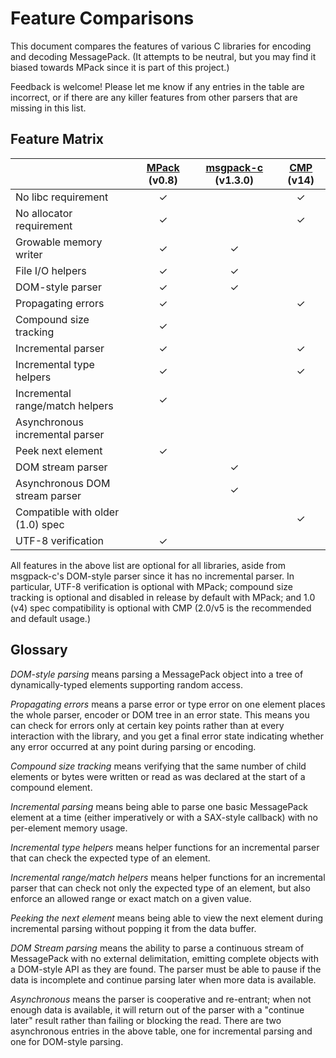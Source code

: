 
# Feature Comparisons

This document compares the features of various C libraries for encoding and decoding MessagePack. (It attempts to be neutral, but you may find it biased towards MPack since it is part of this project.)

Feedback is welcome! Please let me know if any entries in the table are incorrect, or if there are any killer features from other parsers that are missing in this list.

## Feature Matrix

| | [MPack](https://github.com/ludocode/mpack) (v0.8) | [msgpack-c](https://github.com/msgpack/msgpack-c) (v1.3.0) | [CMP](https://github.com/camgunz/cmp) (v14) |
|:------------------------------------|:---:|:---:|:---:|
| No libc requirement                 | ✓   |     | ✓   |
| No allocator requirement            | ✓   |     | ✓   |
| Growable memory writer              | ✓   | ✓   |     |
| File I/O helpers                    | ✓   | ✓   |     |
| DOM-style parser                    | ✓   | ✓   |     |
| Propagating errors                  | ✓   |     | ✓   |
| Compound size tracking              | ✓   |     |     |
| Incremental parser                  | ✓   |     | ✓   |
| Incremental type helpers            | ✓   |     | ✓   |
| Incremental range/match helpers     | ✓   |     |     |
| Asynchronous incremental parser     |     |     |     |
| Peek next element                   | ✓   |     |     |
| DOM stream parser                   |     | ✓   |     |
| Asynchronous DOM stream parser      |     | ✓   |     |
| Compatible with older (1.0) spec    |     |     | ✓   |
| UTF-8 verification                  | ✓   |     |     |

All features in the above list are optional for all libraries, aside from msgpack-c's DOM-style parser since it has no incremental parser. In particular, UTF-8 verification is optional with MPack; compound size tracking is optional and disabled in release by default with MPack; and 1.0 (v4) spec compatibility is optional with CMP (2.0/v5 is the recommended and default usage.)

## Glossary

*DOM-style parsing* means parsing a MessagePack object into a tree of dynamically-typed elements supporting random access.

*Propagating errors* means a parse error or type error on one element places the whole parser, encoder or DOM tree in an error state. This means you can check for errors only at certain key points rather than at every interaction with the library, and you get a final error state indicating whether any error occurred at any point during parsing or encoding.

*Compound size tracking* means verifying that the same number of child elements or bytes were written or read as was declared at the start of a compound element.

*Incremental parsing* means being able to parse one basic MessagePack element at a time (either imperatively or with a SAX-style callback) with no per-element memory usage.

*Incremental type helpers* means helper functions for an incremental parser that can check the expected type of an element.

*Incremental range/match helpers* means helper functions for an incremental parser that can check not only the expected type of an element, but also enforce an allowed range or exact match on a given value.

*Peeking the next element* means being able to view the next element during incremental parsing without popping it from the data buffer.

*DOM Stream parsing* means the ability to parse a continuous stream of MessagePack with no external delimitation, emitting complete objects with a DOM-style API as they are found. The parser must be able to pause if the data is incomplete and continue parsing later when more data is available.

*Asynchronous* means the parser is cooperative and re-entrant; when not enough data is available, it will return out of the parser with a "continue later" result rather than failing or blocking the read. There are two asynchronous entries in the above table, one for incremental parsing and one for DOM-style parsing.

